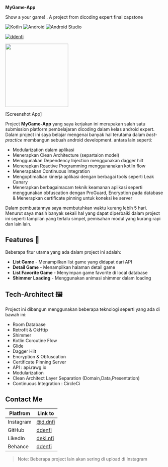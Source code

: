 **MyGame-App**

Show a your game! . A project from dicoding expert final capstone

![Kotlin](https://img.shields.io/badge/kotlin-%237F52FF.svg?style=for-the-badge&logo=kotlin&logoColor=white) ![Android](https://img.shields.io/badge/Android-3DDC84?style=for-the-badge&logo=android&logoColor=white) ![Android Studio](https://img.shields.io/badge/Android%20Studio-3DDC84.svg?style=for-the-badge&logo=android-studio&logoColor=white) 

[![ddenfi](https://circleci.com/gh/ddenfi/MyGame-App.svg?style=svg)](https://circleci.com/gh/ddenfi/MyGame-App)

<img src="https://user-images.githubusercontent.com/99384080/226186975-94c6daeb-8c10-4ff0-95b8-a371d3536192.gif" width="200">

[Screenshot App]

Project **MyGame-App** yang saya kerjakan ini merupakan salah satu submission platform pembelajaran dicoding dalam kelas android expert. Dalam project ini saya belajar mengenai banyak hal terutama dalam *best-practice* membangun sebuah android development. antara lain seperti:

- Modularization dalam aplikasi
- Menerapkan Clean Architecture (separtaion model)
- Menggunakan Dependency Injection menggunakan dagger hilt
- Menerapkan Reactive Programming menggunanakan kotlin flow
- Menerapakan Continuous Integration 
- Mengoptimalkan kinerja aplikasi dengan berbagai tools seperti Leak Canary
- Menerapkan berbagaimacam teknik keamanan aplikasi seperti menggunakan obfuscation dengan ProGuard, Encryption pada database & Menerapkan certificate pinning untuk koneksi ke server 

Dalam pembuatannya saya membutuhkan waktu kurang lebih 5 hari. Menurut saya masih banyak sekali hal yang dapat diperbaiki dalam project ini seperti tampilan yang terlalu simpel, pemisahan modul yang kurang rapi dan lain lain.

## Features 🚀 
Beberapa fitur utama yang ada dalam project ini adalah:
- **List Game** - Menampilkan list game yang didapat dari API
- **Detail Game** - Menampilkan halaman detail game
- **List Favorite Game** - Menyimpan game favorite di local database
- **Shimmer Loading** - Menggunakan animasi shimmer dalam loading

## Tech-Architect 🖼
Project ini dibangun menggunakan beberapa teknologi seperti yang ada di bawah ini:
- Room Database
- Retrofit & OkHttp
- Shimmer
- Kotlin Coroutine Flow
- Glide
- Dagger Hilt
- Encryption & Obfuscation
- Certificate Pinning Server
- API : api.rawg.io
- Modularization
- Clean Architect Layer Separation (Domain,Data,Presentation)
- Continuous Integration : CircleCi

## Contact Me
| Platfrom | Link to |
| ------ | ------ |
| Instagram | [@d.dnfi][ig] |
| GitHub | [ddenfi][git] |
| LikedIn | [deki.nfi][linkedin] |
| Behance | [ddenfi][be] |

> Note: Beberapa project lain akan sering di upload di Instagram

   [ig]: <https://www.instagram.com/d.dnfi/>
   [git]: <https://github.com/ddenfi>
   [linkedin]: <https://www.linkedin.com/in/dekinfi/>
   [be]: <https://www.behance.net/dekinfi>
